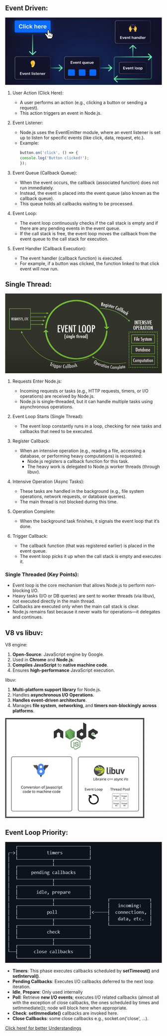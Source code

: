 ## Event Driven:

![alt text](image.png)

1. User Action (Click Here):
    * A user performs an action (e.g., clicking a button or sending a request).
    * This action triggers an event in Node.js.

2. Event Listener:
    * Node.js uses the EventEmitter module, where an event listener is set up to listen for specific events (like click, data, request, etc.).
    * Example:
        ```js
        button.on('click', () => {
        console.log('Button clicked!');
        });
        ```

3. Event Queue (Callback Queue):
    * When the event occurs, the callback (associated function) does not run immediately.
    * Instead, the event is placed into the event queue (also known as the callback queue).
    * This queue holds all callbacks waiting to be processed.

4. Event Loop:
    * The event loop continuously checks if the call stack is empty and if there are any pending events in the event queue.
    * If the call stack is free, the event loop moves the callback from the event queue to the call stack for execution.

5. Event Handler (Callback Execution):
    * The event handler (callback function) is executed.
    * For example, if a button was clicked, the function linked to that click event will now run.


## Single Thread:

![alt text](image-1.png)

1. Requests Enter Node.js:
    * Incoming requests or tasks (e.g., HTTP requests, timers, or I/O operations) are received by Node.js.
    * Node.js is single-threaded, but it can handle multiple tasks using asynchronous operations.

2. Event Loop Starts (Single Thread):
    * The event loop constantly runs in a loop, checking for new tasks and callbacks that need to be executed.

3. Register Callback:
    * When an intensive operation (e.g., reading a file, accessing a database, or performing heavy computations) is requested:
        * Node.js registers a callback function for this task.
        * The heavy work is delegated to Node.js worker threads (through libuv).

4. Intensive Operation (Async Tasks):
    * These tasks are handled in the background (e.g., file system operations, network requests, or database queries).
    * The main thread is not blocked during this time.

5. Operation Complete:
    * When the background task finishes, it signals the event loop that it’s done.

6. Trigger Callback:
    * The callback function (that was registered earlier) is placed in the event queue.
    * The event loop picks it up when the call stack is empty and executes it.


### Single Threaded (Key Points):
* Event loop is the core mechanism that allows Node.js to perform non-blocking I/O.
* Heavy tasks (I/O or DB queries) are sent to worker threads (via libuv), not executed directly in the main thread.
* Callbacks are executed only when the main call stack is clear.
* Node.js remains fast because it never waits for operations—it delegates and continues.


## V8 vs libuv:

V8 engine:
1. **Open-Source**: JavaScript engine by Google.
2. Used in **Chrome** and **Node.js**.
3. **Compiles JavaScript** to **native machine code**.
4. Ensures **high-performance** JavaScript execution.

libuv:
1. **Multi-platform support library** for Node.js.
2. Handles **asynchronous I/O Operations**.
3. **Handles event-driven architecture**.
4. Manages **file system**, **networking**, and **timers non-blockingly** **across platforms**.

![alt text](image-2.png)


## Event Loop Priority:

![alt text](image-3.png)

* **Timers**: This phase executes callbacks scheduled by **setTimeout()** and **setInterval()**.
* **Pending Callbacks**: Executes I/O callbacks deferred to the next loop iteration.
* **Idle**, **Prepare**: Only used internally
* **Poll**: Retrieve **new I/O events**; executes I/O related callbacks (almost all with the exception of close callbacks, the ones scheduled by times and setImmediate()); node will block here when appropriate.
* **Check**: **setImmediate()** callbacks are invoked here.
* **Close Callbacks**: some close callbacks e.g., socket.on('close', ...).

[Click here! for better Understandings](https://youtu.be/Pk9J0SvNXUs?t=1016)